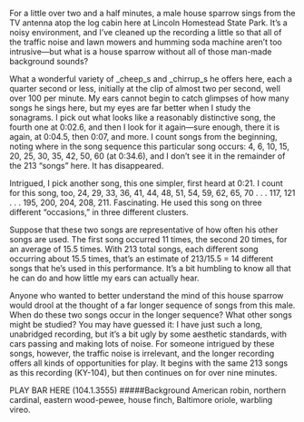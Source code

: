 For a little over two and a half minutes, a male house sparrow sings from the TV antenna atop the log cabin here at Lincoln Homestead State Park. It’s a noisy environment, and I’ve cleaned up the recording a little so that all of the traffic noise and lawn mowers and humming soda machine aren’t too intrusive—but what is a house sparrow without all of those man-made background sounds?

What a wonderful variety of _cheep_s and _chirrup_s he offers here, each a quarter second or less, initially at the clip of almost two per second, well over 100 per minute. My ears cannot begin to catch glimpses of how many songs he sings here, but my eyes are far better when I study the sonagrams. I pick out what looks like a reasonably distinctive song, the fourth one at 0:02.6, and then I look for it again—sure enough, there it is again, at 0:04.5, then 0:07, and more. I count songs from the beginning, noting where in the song sequence this particular song occurs: 4, 6, 10, 15, 20, 25, 30, 35, 42, 50, 60 (at 0:34.6), and I don’t see it in the remainder of the 213 “songs” here. It has disappeared.

Intrigued, I pick another song, this one simpler, first heard at 0:21. I count for this song, too, 24, 29, 33, 36, 41, 44, 48, 51, 54, 59, 62, 65, 70 . . . 117, 121 . . . 195, 200, 204, 208, 211. Fascinating. He used this song on three different “occasions,” in three different clusters.
 
Suppose that these two songs are representative of how often his other songs are used. The first song occurred 11 times, the second 20 times, for an average of 15.5 times. With 213 total songs, each different song occurring about 15.5 times, that’s an estimate of 213/15.5 = 14 different songs that he’s used in this performance. It’s a bit humbling to know all that he can do and how little my ears can actually hear.  

Anyone who wanted to better understand the mind of this house sparrow would drool at the thought of a far longer sequence of songs from this male. When do these two songs occur in the longer sequence? What other songs might be studied? You may have guessed it: I have just such a long, unabridged recording, but it’s a bit ugly by some aesthetic standards, with cars passing and making lots of noise. For someone intrigued by these songs, however, the traffic noise is irrelevant, and the longer recording offers all kinds of opportunities for play. It begins with the same 213 songs as this recording (KY-104), but then continues on for over nine minutes. 

PLAY BAR HERE (104.1.3555)
#####Background
American robin, northern cardinal, eastern wood-pewee, house finch, Baltimore oriole, warbling vireo.
